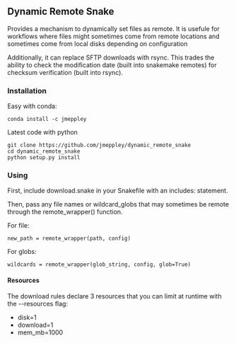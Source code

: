 ## Dynamic Remote Snake
Provides a mechanism to dynamically set files as remote. It is usefule for workflows where files might sometimes come from remote locations and sometimes come from local disks depending on configuration

Additionally, it can replace SFTP downloads with rsync. This trades the ability to check the modification date (built into snakemake remotes) for checksum verification (built into rsync).

### Installation
Easy with conda:

```
conda install -c jmeppley
```

Latest code with python

```
git clone https://github.com/jmeppley/dynamic_remote_snake
cd dynamic_remote_snake
python setup.py install
```

### Using
First, include download.snake in your Snakefile with an includes: statement.

Then, pass any file names or wildcard_globs that may sometimes be remote through the remote_wrapper() function.

For file:

```
new_path = remote_wrapper(path, config)
```

For globs:
```
wildcards = remote_wrapper(glob_string, config, glob=True)
```

#### Resources
The download rules declare 3 resources that you can limit at runtime with the
--resources flag:

 * disk=1
 * download=1
 * mem_mb=1000
